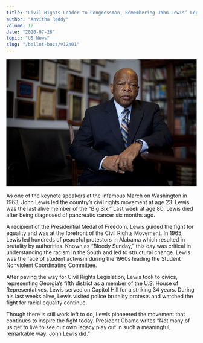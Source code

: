 ```yaml
---
title: "Civil Rights Leader to Congressman, Remembering John Lewis’ Legacy"
author: "Anvitha Reddy"
volume: 12
date: "2020-07-26"
topic: "US News"
slug: "/ballot-buzz/v12a01"
---
```


![](./img/v12a01img.jpg)

As one of the keynote speakers at the infamous March on Washington in 1963, John Lewis led the country’s civil rights movement at age 23. Lewis was the last alive member of the “Big Six.” Last week at age 80, Lewis died after being diagnosed of pancreatic cancer six months ago.

A recipient of the Presidential Medal of Freedom, Lewis guided the fight for equality and was at the forefront of the Civil Rights Movement. In 1965, Lewis led hundreds of peaceful protestors in Alabama which resulted in brutality by authorities. Known as “Bloody Sunday,” this day was critical in understanding the racism in the South and led to structural change. Lewis was the face of student activism during the 1960s leading the Student Nonviolent Coordinating Committee.

After paving the way for Civil Rights Legislation, Lewis took to civics, representing Georgia’s fifth district as a member of the U.S. House of Representatives. Lewis served on Capitol Hill for a striking 34 years. During his last weeks alive, Lewis visited police brutality protests and watched the fight for racial equality continue.

Though there is still work left to do, Lewis pioneered the movement that continues to inspire the fight today. President Obama writes “Not many of us get to live to see our own legacy play out in such a
meaningful, remarkable way. John Lewis did.”